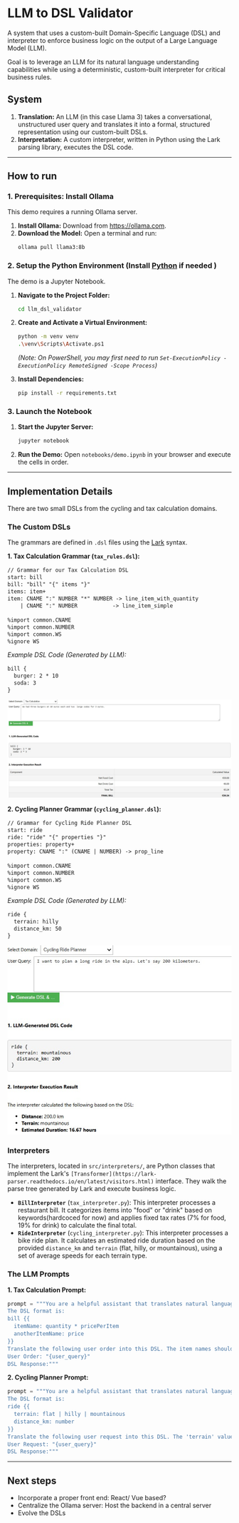 # LLM to DSL Validator

A system that uses a custom-built Domain-Specific Language (DSL) and interpreter to enforce business logic on the output of a Large Language Model (LLM).

Goal is to leverage an LLM for its natural language understanding capabilities while using a deterministic, custom-built interpreter for critical business rules.

## System 

1.  **Translation:** An LLM (in this case Llama 3) takes a conversational, unstructured user query and translates it into a formal, structured representation using our custom-built DSLs.
2.  **Interpretation:** A custom interpreter, written in Python using the Lark parsing library, executes the DSL code.

---

## How to run

### 1. Prerequisites: Install Ollama

This demo requires a running Ollama server.

1.  **Install Ollama:** Download from <https://ollama.com>.
2.  **Download the Model:** Open a terminal and run:
    ```bash
    ollama pull llama3:8b
    ```

### 2. Setup the Python Environment (Install [Python](https://www.python.org/downloads/) if needed )

The demo is a Jupyter Notebook.

1.  **Navigate to the Project Folder:**
    ```bash
    cd llm_dsl_validator
    ```
2.  **Create and Activate a Virtual Environment:**
    ```bash
    python -m venv venv
    .\venv\Scripts\Activate.ps1
    ```
    *(Note: On PowerShell, you may first need to run `Set-ExecutionPolicy -ExecutionPolicy RemoteSigned -Scope Process`)*

3.  **Install Dependencies:**
    ```bash
    pip install -r requirements.txt
    ```

### 3. Launch the Notebook

1.  **Start the Jupyter Server:**
    ```bash
    jupyter notebook
    ```
2.  **Run the Demo:** Open `notebooks/demo.ipynb` in your browser and execute the cells in order.

---

## Implementation Details

There are two small DSLs from the cycling and tax calculation domains. 

### The Custom DSLs

The grammars are defined in `.dsl` files using the [Lark](https://github.com/lark-parser/lark) syntax.

**1. Tax Calculation Grammar (`tax_rules.dsl`):**
```
// Grammar for our Tax Calculation DSL
start: bill
bill: "bill" "{" items "}"
items: item+
item: CNAME ":" NUMBER "*" NUMBER -> line_item_with_quantity
    | CNAME ":" NUMBER           -> line_item_simple

%import common.CNAME
%import common.NUMBER
%import common.WS
%ignore WS
```

*Example DSL Code (Generated by LLM):*
```
bill {
  burger: 2 * 10
  soda: 3
}
```

![Restaurant Bill Demo](restaurantbilldemo.jpg)

**2. Cycling Planner Grammar (`cycling_planner.dsl`):**
```
// Grammar for Cycling Ride Planner DSL
start: ride
ride: "ride" "{" properties "}"
properties: property+
property: CNAME ":" (CNAME | NUMBER) -> prop_line

%import common.CNAME
%import common.NUMBER
%import common.WS
%ignore WS
```

*Example DSL Code (Generated by LLM):*
```
ride {
  terrain: hilly
  distance_km: 50
}
```

![Cycling Demo](cyclingdemo.jpg)

### Interpreters

The interpreters, located in `src/interpreters/`, are Python classes that implement the Lark's `[Transformer](https://lark-parser.readthedocs.io/en/latest/visitors.html)` interface. They walk the parse tree generated by Lark and execute business logic.

* **`BillInterpreter`** (`tax_interpreter.py`): This interpreter processes a restaurant bill. It categorizes items into "food" or "drink" based on keywords(hardcoced for now) and applies fixed tax rates (7% for food, 19% for drink) to calculate the final total.
* **`RideInterpreter`** (`cycling_interpreter.py`): This interpreter processes a bike ride plan. It calculates an estimated ride duration based on the provided `distance_km` and `terrain` (flat, hilly, or mountainous), using a set of average speeds for each terrain type.

### The LLM Prompts

**1. Tax Calculation Prompt:**
```python
prompt = """You are a helpful assistant that translates natural language into a custom DSL.
The DSL format is:
bill {{
  itemName: quantity * pricePerItem
  anotherItemName: price
}}
Translate the following user order into this DSL. The item names should be simple, lowercase words like 'burger' or 'soda'.
User Order: "{user_query}"
DSL Response:"""
```


**2. Cycling Planner Prompt:**
```python
prompt = """You are a helpful assistant that translates natural language into a custom DSL for planning a bike ride.
The DSL format is:
ride {{
  terrain: flat | hilly | mountainous
  distance_km: number
}}
Translate the following user request into this DSL. The 'terrain' value must be an unquoted word.
User Request: "{user_query}"
DSL Response:"""
```

---

## Next steps

* Incorporate a proper front end: React/ Vue based?
* Centralize the Ollama server: Host the backend in a central server
* Evolve the DSLs
